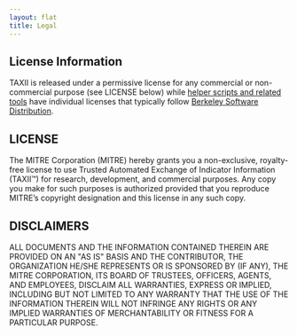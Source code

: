 ```yaml
---
layout: flat
title: Legal
---
```


## License Information
TAXII is released under a permissive license for any commercial or non-commercial purpose (see LICENSE below) while [helper scripts and related tools](https://github.com/TAXIIProject) have individual licenses that typically follow [Berkeley Software Distribution](http://opensource.org/licenses/BSD-3-Clause). 


## LICENSE
The MITRE Corporation (MITRE) hereby grants you a non-exclusive, royalty-free license to use Trusted Automated Exchange of Indicator Information (TAXII™) for research, development, and commercial purposes. Any copy you make for such purposes is authorized provided that you reproduce MITRE’s copyright designation and this license in any such copy.

## DISCLAIMERS
ALL DOCUMENTS AND THE INFORMATION CONTAINED THEREIN ARE PROVIDED ON AN "AS IS" BASIS AND THE CONTRIBUTOR, THE ORGANIZATION HE/SHE REPRESENTS OR IS SPONSORED BY (IF ANY), THE MITRE CORPORATION, ITS BOARD OF TRUSTEES, OFFICERS, AGENTS, AND EMPLOYEES, DISCLAIM ALL WARRANTIES, EXPRESS OR IMPLIED, INCLUDING BUT NOT LIMITED TO ANY WARRANTY THAT THE USE OF THE INFORMATION THEREIN WILL NOT INFRINGE ANY RIGHTS OR ANY IMPLIED WARRANTIES OF MERCHANTABILITY OR FITNESS FOR A PARTICULAR PURPOSE.
